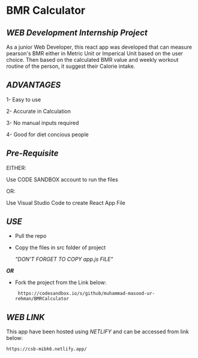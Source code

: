 # **BMR Calculator**

## *WEB Development Internship Project*
As a junior Web Developer, this react app was developed that can measure pearson's BMR either in Metric Unit or Imperical Unit based on the user choice. Then based on the calculated BMR value and weekly workout routine of the person, it suggest their Calorie intake.

## *ADVANTAGES*
1- Easy to use

2- Accurate in Calculation

3- No manual inputs required

4- Good for diet concious people

## *Pre-Requisite*
EITHER:

Use CODE SANDBOX account to run the files

OR:

Use Visual Studio Code to create React App File

## *USE*
- Pull the repo
- Copy the files in src folder of project

     *"DON'T FORGET TO COPY app.js FILE"*
     
 ***OR***
 - Fork the project from the Link below:
 
        https://codesandbox.io/s/github/muhammad-masood-ur-rehman/BMRCalculator
       
## *WEB LINK*
This app have been hosted using *NETLIFY* and can be accessed from link below:

    https://csb-mibk6.netlify.app/


